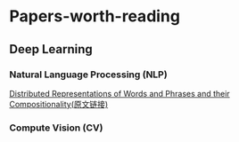 # Papers-worth-reading

## Deep Learning

### Natural Language Processing (NLP)

[Distributed Representations of Words and Phrases and their Compositionality](https://github.com/tonyzhang1231/Papers-worth-reading/blob/master/Distributed%20Representations%20of%20Words%20and%20Phrases%20and%20their%20Compositionality.md)[(原文链接)](https://arxiv.org/abs/1310.4546)



<!-- [dennybritz/cnn-text-classification-tf](https://github.com/dennybritz/cnn-text-classification-tf) -->

### Compute Vision (CV)
